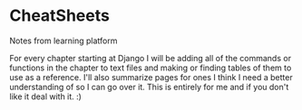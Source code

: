 # CheatSheets
Notes from learning platform


For every chapter starting at Django I will be adding all of the commands or functions in the chapter to text files and making 
or finding tables of them to use as a reference. I'll also summarize pages for ones I think I need a better understanding of so I can go
over it. This is entirely for me and if you don't like it deal with it. :)
